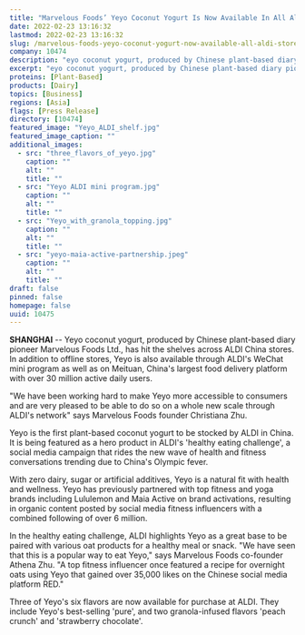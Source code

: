 ```yaml
---
title: "Marvelous Foods’ Yeyo Coconut Yogurt Is Now Available In All Aldi Stores in China"
date: 2022-02-23 13:16:32
lastmod: 2022-02-23 13:16:32
slug: /marvelous-foods-yeyo-coconut-yogurt-now-available-all-aldi-stores-china
company: 10474
description: "eyo coconut yogurt, produced by Chinese plant-based diary pioneer Marvelous Foods Ltd., has hit the shelves across ALDI China stores."
excerpt: "eyo coconut yogurt, produced by Chinese plant-based diary pioneer Marvelous Foods Ltd., has hit the shelves across ALDI China stores."
proteins: [Plant-Based]
products: [Dairy]
topics: [Business]
regions: [Asia]
flags: [Press Release]
directory: [10474]
featured_image: "Yeyo_ALDI_shelf.jpg"
featured_image_caption: ""
additional_images:
  - src: "three_flavors_of_yeyo.jpg"
    caption: ""
    alt: ""
    title: ""
  - src: "Yeyo ALDI mini program.jpg"
    caption: ""
    alt: ""
    title: ""
  - src: "Yeyo_with_granola_topping.jpg"
    caption: ""
    alt: ""
    title: ""
  - src: "yeyo-maia-active-partnership.jpeg"
    caption: ""
    alt: ""
    title: ""
draft: false
pinned: false
homepage: false
uuid: 10475
---
```

**SHANGHAI** -- Yeyo coconut yogurt, produced by Chinese plant-based
diary pioneer Marvelous Foods Ltd., has hit the shelves across ALDI
China stores. In addition to offline stores, Yeyo is also available
through ALDI's WeChat mini program as well as on Meituan, China's
largest food delivery platform with over 30 million active daily users.

"We have been working hard to make Yeyo more accessible to consumers and
are very pleased to be able to do so on a whole new scale through ALDI's
network" says Marvelous Foods founder Christiana Zhu.

Yeyo is the first plant-based coconut yogurt to be stocked by ALDI in
China. It is being featured as a hero product in ALDI's 'healthy eating
challenge', a social media campaign that rides the new wave of health
and fitness conversations trending due to China's Olympic fever.

With zero dairy, sugar or artificial additives, Yeyo is a natural fit
with health and wellness. Yeyo has previously partnered with top fitness
and yoga brands including Lululemon and Maia Active on brand
activations, resulting in organic content posted by social media fitness
influencers with a combined following of over 6 million.

In the healthy eating challenge, ALDI highlights Yeyo as a great base to
be paired with various oat products for a healthy meal or snack. "We
have seen that this is a popular way to eat Yeyo," says Marvelous Foods
co-founder Athena Zhu. "A top fitness influencer once featured a recipe
for overnight oats using Yeyo that gained over 35,000 likes on the
Chinese social media platform RED."

Three of Yeyo's six flavors are now available for purchase at ALDI. They
include Yeyo's best-selling 'pure', and two granola-infused flavors
'peach crunch' and 'strawberry chocolate'.
